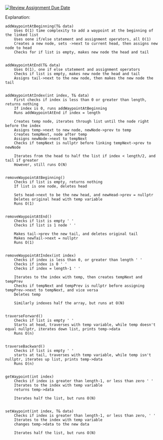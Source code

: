 [![Review Assignment Due Date](https://classroom.github.com/assets/deadline-readme-button-22041afd0340ce965d47ae6ef1cefeee28c7c493a6346c4f15d667ab976d596c.svg)](https://classroom.github.com/a/j-DzvjBA)

Explanation:

    addWaypointAtBeginning(T& data) 
        Uses O(1) time complexity to add a waypoint at the beginning of the linked list
        Uses oone if/else statement and assignment operators, all O(1)
        Creates a new node, sets ->next to current head, then assigns new node to head
        Checks for if list is empty, makes new node the head and tail


    addWaypointAtEnd(T& data)
        Uses O(1), one if else statement and assignment operators
        Checks if list is empty, makes new node the head and tail
        Assigns tail->next to the new node, then makes the new node the tail


    addWaypointAtIndex(int index, T& data)
        First checks if index is less than 0 or greater than length, returns nothing 
        If index is 0, runs addWaypointAtBeginning
        Runs addWaypointAtEnd if index = length
        
        Creates temp node, iterates through list until the node right before the index
        Assigns temp->next to new node, newNode->prev to temp
        Creates tempNext, node after temp
        Assigns newNode->next to tempNext
        Checks if tempNext is nullptr before linking tempNext->prev to newNode
        
        Iterates from the head to half the list if index < length/2, and tail if greater
        However, still runs O(N)


    removeWaypointAtBeginning()
        Checks if list is empty, returns nothing
        If list is one node, deletes head 
        
        Sets head->next to be the new head, and newHead->prev = nullptr
        Deletes original head with temp variable
        Runs O(1)

    
    removeWaypointAtEnd()
        Checks if list is empty ' ' 
        Checks if list is 1 node ' ' 

        Makes tail->prev the new tail, and deletes original tail
        Makes newTail->next = nullptr
        Runs O(1)
        

    removeWaypointAtIndex(int index)
        Checks if index is less than 0, or greater than length ' '
        Checks if index is 0 ' ' 
        Checks if index = length-1 ' ' 

        Iterates to the index with temp, then creates tempNext and tempPrev
        Checks if tempNext and tempPrev is nullptr before assigning tempPrev->next to tempNext, and vice versa
        Deletes temp

        Similarly indexes half the array, but runs at O(N) 


    traverseForward()
        Checks if list is empty ' ' 
        Starts at head, traverses with temp variable, while temp doesn't equal nullptr, iterates down list, prints temp->data
        Runs O(n)

    
    traverseBackward()
        Checks if list is empty ' ' 
        starts at tail, traverses with temp variable, while temp isn't nullptr, iterates up list, prints temp->data
        Runs O(n)


    getWaypoint(int index)
        Checks if index is greater than length-1, or less than zero ' '
        Iterates to the index with temp variable
        returns temp->data

        Iterates half the list, but runs O(N)


    setWaypoint(int index, T& data)
        Checks if index is greater than length-1, or less than zero, ' ' 
        Iterates to the index with temp variable
        changes temp->data to the new data

        Iterates half the list, but runs O(N)




        

    
        


    